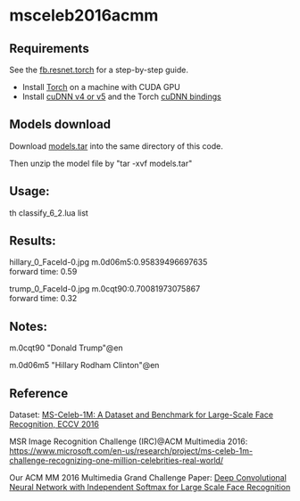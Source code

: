 # msceleb2016acmm



## Requirements

See the [fb.resnet.torch](https://github.com/facebook/fb.resnet.torch) for a step-by-step guide.
- Install [Torch](http://torch.ch/docs/getting-started.html) on a machine with CUDA GPU
- Install [cuDNN v4 or v5](https://developer.nvidia.com/cudnn) and the Torch [cuDNN bindings](https://github.com/soumith/cudnn.torch/tree/R4)


## Models download

Download [models.tar](https://drive.google.com/file/d/0B0W0rPKOeIByX3VVcGdjWUNwejA/view?usp=sharing) into the same directory of this code.

Then unzip the model file by "tar -xvf models.tar"

## Usage:
th classify_6_2.lua list


## Results:

hillary_0_FaceId-0.jpg m.0d06m5:0.95839496697635	
forward time: 0.59
	
trump_0_FaceId-0.jpg m.0cqt90:0.70081973075867	
forward time: 0.32	




## Notes:

m.0cqt90	"Donald Trump"@en

m.0d06m5	"Hillary Rodham Clinton"@en

## Reference

Dataset: [MS-Celeb-1M: A Dataset and Benchmark for Large-Scale Face Recognition, ECCV 2016](http://link.springer.com/chapter/10.1007%2F978-3-319-46487-9_6)

MSR Image Recognition Challenge (IRC)@ACM Multimedia 2016: https://www.microsoft.com/en-us/research/project/ms-celeb-1m-challenge-recognizing-one-million-celebrities-real-world/

Our ACM MM 2016 Multimedia Grand Challenge Paper: [Deep Convolutional Neural Network with Independent Softmax for Large Scale Face Recognition](http://dl.acm.org/citation.cfm?doid=2964284.2984060)
